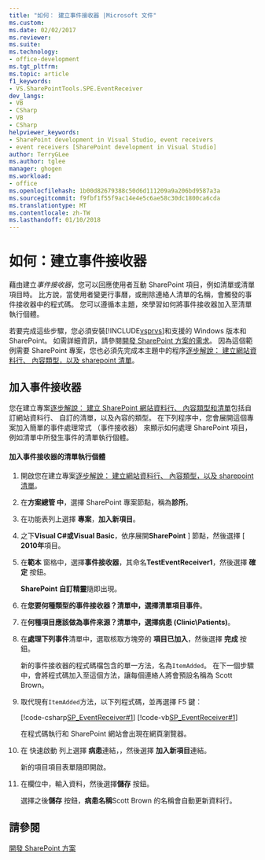 ```yaml
---
title: "如何： 建立事件接收器 |Microsoft 文件"
ms.custom: 
ms.date: 02/02/2017
ms.reviewer: 
ms.suite: 
ms.technology:
- office-development
ms.tgt_pltfrm: 
ms.topic: article
f1_keywords:
- VS.SharePointTools.SPE.EventReceiver
dev_langs:
- VB
- CSharp
- VB
- CSharp
helpviewer_keywords:
- SharePoint development in Visual Studio, event receivers
- event receivers [SharePoint development in Visual Studio]
author: TerryGLee
ms.author: tglee
manager: ghogen
ms.workload:
- office
ms.openlocfilehash: 1b00d82679388c50d6d111209a9a206bd9587a3a
ms.sourcegitcommit: f9fbf1f55f9ac14e4e5c6ae58c30dc1800ca6cda
ms.translationtype: MT
ms.contentlocale: zh-TW
ms.lasthandoff: 01/10/2018
---
```

# <a name="how-to-create-an-event-receiver"></a>如何：建立事件接收器
  藉由建立*事件接收器*，您可以回應使用者互動 SharePoint 項目，例如清單或清單項目時。 比方說，當使用者變更行事曆，或刪除連絡人清單的名稱，會觸發的事件接收器中的程式碼。 您可以遵循本主題，來學習如何將事件接收器加入至清單執行個體。  
  
 若要完成這些步驟，您必須安裝[!INCLUDE[vsprvs](../sharepoint/includes/vsprvs-md.md)]和支援的 Windows 版本和 SharePoint。 如需詳細資訊，請參閱[開發 SharePoint 方案的需求](../sharepoint/requirements-for-developing-sharepoint-solutions.md)。 因為這個範例需要 SharePoint 專案，您也必須先完成本主題中的程序[逐步解說： 建立網站資料行、 內容類型，以及 sharepoint 清單](../sharepoint/walkthrough-create-a-site-column-content-type-and-list-for-sharepoint.md)。  
  
## <a name="adding-an-event-receiver"></a>加入事件接收器  
 您在建立專案[逐步解說： 建立 SharePoint 網站資料行、 內容類型和清單](../sharepoint/walkthrough-create-a-site-column-content-type-and-list-for-sharepoint.md)包括自訂網站資料行、 自訂的清單，以及內容的類型。 在下列程序中，您會展開這個專案加入簡單的事件處理常式 （事件接收器） 來顯示如何處理 SharePoint 項目，例如清單中所發生事件的清單執行個體。  
  
#### <a name="to-add-an-event-receiver-to-the-list-instance"></a>加入事件接收器的清單執行個體  
  
1.  開啟您在建立專案[逐步解說： 建立網站資料行、 內容類型，以及 sharepoint 清單](../sharepoint/walkthrough-create-a-site-column-content-type-and-list-for-sharepoint.md)。  
  
2.  在**方案總管 中**，選擇 SharePoint 專案節點，稱為**診所**。  
  
3.  在功能表列上選擇 **專案**，**加入新項目**。  
  
4.  之下**Visual C#**或**Visual Basic**，依序展開**SharePoint** ] 節點，然後選擇 [ **2010年**項目。  
  
5.  在**範本** 窗格中，選擇**事件接收器**，其命名**TestEventReceiver1**，然後選擇  **確定**  按鈕。  
  
     **SharePoint 自訂精靈**隨即出現。  
  
6.  在**您要何種類型的事件接收器？**清單中，選擇**清單項目事件**。  
  
7.  在**何種項目應該做為事件來源？**清單中，選擇**病患 (Clinic\Patients)**。  
  
8.  在**處理下列事件**清單中，選取核取方塊旁的 **項目已加入**，然後選擇 **完成** 按鈕。  
  
     新的事件接收器的程式碼檔包含的單一方法，名為`ItemAdded`。 在下一個步驟中，會將程式碼加入至這個方法，讓每個連絡人將會預設名稱為 Scott Brown。  
  
9. 取代現有`ItemAdded`方法，以下列程式碼，並再選擇 F5 鍵：  
  
     [!code-csharp[SP_EventReceiver#1](../sharepoint/codesnippet/CSharp/CustomField1/TestEventReceiver1/TestEventReceiver1.cs#1)]
     [!code-vb[SP_EventReceiver#1](../sharepoint/codesnippet/VisualBasic/CustomField1_VB/EventReceiver1/EventReceiver1.vb#1)]  
  
     在程式碼執行和 SharePoint 網站會出現在網頁瀏覽器。  
  
10. 在 快速啟動 列上選擇 **病患**連結，，然後選擇 **加入新項目**連結。  
  
     新的項目項目表單隨即開啟。  
  
11. 在欄位中，輸入資料，然後選擇**儲存** 按鈕。  
  
     選擇之後**儲存** 按鈕，**病患名稱**Scott Brown 的名稱會自動更新資料行。  
  
## <a name="see-also"></a>請參閱  
 [開發 SharePoint 方案](../sharepoint/developing-sharepoint-solutions.md)  
  
  